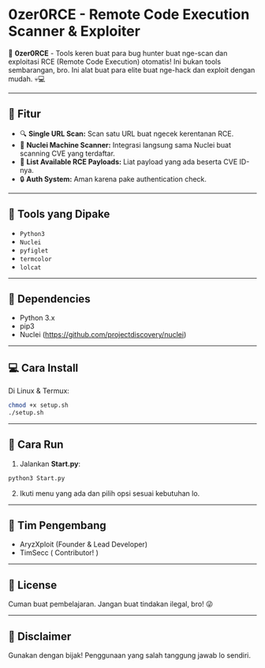 # 0zer0RCE - Remote Code Execution Scanner & Exploiter

🚀 **0zer0RCE** - Tools keren buat para bug hunter buat nge-scan dan exploitasi RCE (Remote Code Execution) otomatis! Ini bukan tools sembarangan, bro. Ini alat buat para elite buat nge-hack dan exploit dengan mudah. 💀💻

---

## 📌 Fitur
- 🔍 **Single URL Scan:** Scan satu URL buat ngecek kerentanan RCE.
- 🤖 **Nuclei Machine Scanner:** Integrasi langsung sama Nuclei buat scanning CVE yang terdaftar.
- 📜 **List Available RCE Payloads:** Liat payload yang ada beserta CVE ID-nya.
- 🔒 **Auth System:** Aman karena pake authentication check.

---

## 🔧 Tools yang Dipake
- `Python3`
- `Nuclei`
- `pyfiglet`
- `termcolor`
- `lolcat`

---

## 📂 Dependencies
- Python 3.x
- pip3
- Nuclei (https://github.com/projectdiscovery/nuclei)

---

## 💻 Cara Install
Di Linux & Termux:
```bash
chmod +x setup.sh
./setup.sh
```

---

## 🚀 Cara Run
1. Jalankan **Start.py**:
```bash
python3 Start.py
```
2. Ikuti menu yang ada dan pilih opsi sesuai kebutuhan lo.

---

## 👥 Tim Pengembang
- AryzXploit (Founder & Lead Developer)
- TimSecc ( Contributor! )

---

## 📜 License
Cuman buat pembelajaran. Jangan buat tindakan ilegal, bro! 😜

---

## 🔗 Disclaimer
Gunakan dengan bijak! Penggunaan yang salah tanggung jawab lo sendiri.

